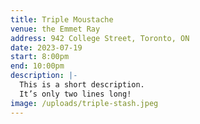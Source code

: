 ```yaml
---
title: Triple Moustache
venue: the Emmet Ray
address: 942 College Street, Toronto, ON
date: 2023-07-19
start: 8:00pm
end: 10:00pm
description: |-
  This is a short description.
  It’s only two lines long!
image: /uploads/triple-stash.jpeg
---
```

